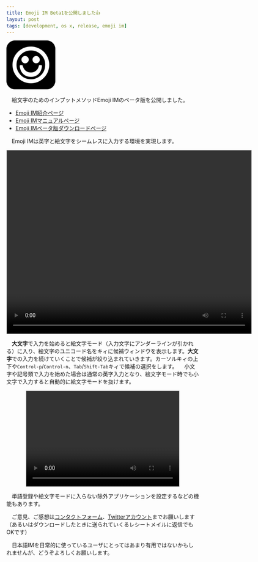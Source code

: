 ```yaml
---
title: Emoji IM Beta1を公開しました👍
layout: post
tags: [development, os x, release, emoji im]
---
```


![](/blog/img/20150528/icon.png)

　絵文字のためのインプットメソッドEmoji IMのベータ版を公開しました。

- [Emoji IM紹介ページ](/mac/emoji-im/)
- [Emoji IMマニュアルページ](/mac/emoji-im/manual.html)
- [Emoji IMベータ版ダウンロードページ](https://gum.co/emoji-im)

　Emoji IMは英字と絵文字をシームレスに入力する環境を実現します。

<video controls width="640" height="480" style="display: block; margin: auto; border: 1px solid silver;">
<source src="/blog/img/20150528/emoji-im-demo.mp4"/>
<source src="/blog/img/20150528/emoji-im-demo.webm"/>
</video>

　**大文字**で入力を始めると絵文字モード（入力文字にアンダーラインが引かれる）に入り、絵文字のユニコード名をキィに候補ウィンドウを表示します。**大文字**での入力を続けていくことで候補が絞り込まれていきます。カーソルキィの上下や`Control-p`/`Control-n`、`Tab`/`Shift-Tab`キィで候補の選択をします。
　小文字や記号類で入力を始めた場合は通常の英字入力となり、絵文字モード時でも小文字で入力すると自動的に絵文字モードを抜けます。

<video controls width="400" height="250" style="display: block; margin: auto; border: 1px solid silver;">
<source src="/blog/img/20150528/how-to-input.mp4"/>
<source src="/blog/img/20150528/how-to-input.webm"/>
</video>

　単語登録や絵文字モードに入らない除外アプリケーションを設定するなどの機能もあります。

　ご意見、ご感想は[コンタクトフォーム](https://docs.google.com/spreadsheet/viewform?formkey=dHZLVGhBRnZUb1JTelcwUFN5X3o3V1E6MQ)、[Twitterアカウント](http://twitter.com/genjiapp)までお願いします（あるいはダウンロードしたときに送られていくるレシートメイルに返信でもOKです）

　日本語IMを日常的に使っているユーザにとってはあまり有用ではないかもしれませんが、どうぞよろしくお願いします。

